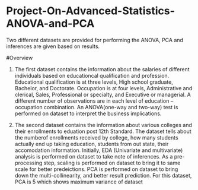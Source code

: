 # Project-On-Advanced-Statistics-ANOVA-and-PCA
Two different datasets are provided for performing the ANOVA, PCA and inferences are given based on results.

#Overview
1. The first dataset contains the information about the salaries of different individuals based on educationcal qualification and profession. Educational qualification is at three levels, High school graduate, Bachelor, and Doctorate. Occupation is at four levels, Administrative and clerical, Sales, Professional or specialty, and Executive or managerial. A different number of observations are in each level of education – occupation combination. An ANOVA(one-way and two-way) test is performed on dataset to interpret the business implications. 

2. The second dataset contains the information about various colleges and their enrollments to eduation post 12th Standard. The dataset tells about the numberof enrollments received by college, how many students actually end up taking education, students from out state, their accomodation information. Initially, EDA (Univariate and multivariate) analysis is performed on dataset to take note of inferences. As a pre-processing step, scaling is performed on dataset to bring it to same scale for better predeictions. PCA is performed on dataset to bring down the multi-collinearity, and better result prediction. For this dataset, PCA is 5 which shows maximum variance of dataset
